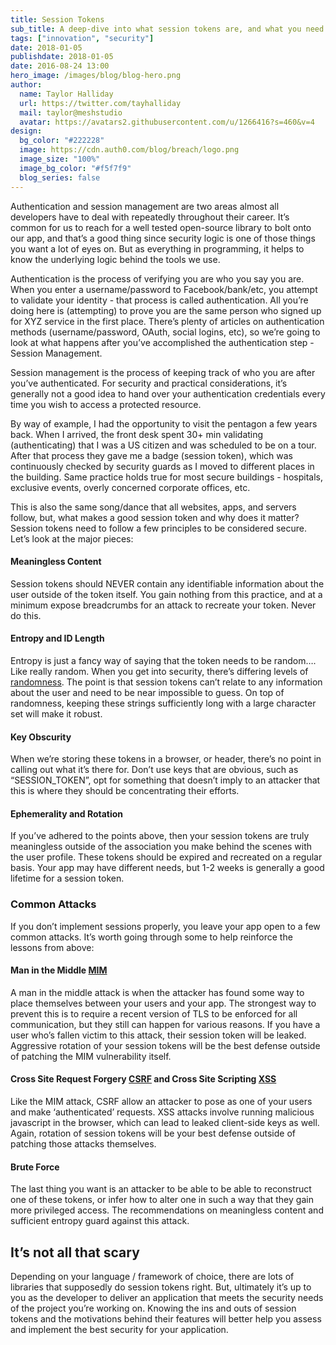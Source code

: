 ```yaml
---
title: Session Tokens
sub_title: A deep-dive into what session tokens are, and what you need to be aware of when implementing them.
tags: ["innovation", "security"]
date: 2018-01-05
publishdate: 2018-01-05
date: 2016-08-24 13:00
hero_image: /images/blog/blog-hero.png
author:
  name: Taylor Halliday
  url: https://twitter.com/tayhalliday
  mail: taylor@meshstudio
  avatar: https://avatars2.githubusercontent.com/u/1266416?s=460&v=4
design:
  bg_color: "#222228"
  image: https://cdn.auth0.com/blog/breach/logo.png
  image_size: "100%"
  image_bg_color: "#f5f7f9"
  blog_series: false
---
```


Authentication and session management are two areas almost all developers have to deal with repeatedly throughout their career. It’s common for us to reach for a well tested open-source library to bolt onto our app, and that’s a good thing since security logic is one of those things you want a lot of eyes on. But as everything in programming, it helps to know the underlying logic behind the tools we use.

Authentication is the process of verifying you are who you say you are. When you enter a username/password to Facebook/bank/etc, you attempt to validate your identity - that process is called authentication. All you’re doing here is (attempting) to prove you are the same person who signed up for XYZ service in the first place. There’s plenty of articles on authentication methods (username/password, OAuth, social logins, etc), so we’re going to look at what happens after you’ve accomplished the authentication step - Session Management.

Session management is the process of keeping track of who you are after you’ve authenticated. For security and practical considerations, it’s generally not a good idea to hand over your authentication credentials every time you wish to access a protected resource. 

By way of example, I had the opportunity to visit the pentagon a few years back. When I arrived, the front desk spent 30+ min validating (authenticating) that I was a US citizen and was scheduled to be on a tour. After that process they gave me a badge (session token), which was continuously checked by security guards as I moved to different places in the building. Same practice holds true for most secure buildings - hospitals, exclusive events, overly concerned corporate offices, etc.

This is also the same song/dance that all websites, apps, and servers follow, but, what makes a good session token and why does it matter? Session tokens need to follow a few principles to be considered secure. Let’s look at the major pieces:

#### Meaningless Content
Session tokens should NEVER contain any identifiable information about the user outside of the token itself. You gain nothing from this practice, and at a minimum expose breadcrumbs for an attack to recreate your token. Never do this.

#### Entropy and ID Length
Entropy is just a fancy way of saying that the token needs to be random…. Like really random. When you get into security, there’s differing levels of [randomness](https://www.owasp.org/index.php/Insecure_Randomness). The point is that session tokens can’t relate to any information about the user and need to be near impossible to guess. On top of randomness, keeping these strings sufficiently long with a large character set will make it robust.

#### Key Obscurity
When we’re storing these tokens in a browser, or header, there’s no point in calling out what it’s there for. Don’t use keys that are obvious, such as “SESSION_TOKEN”, opt for something that doesn’t imply to an attacker that this is where they should be concentrating their efforts. 

#### Ephemerality and Rotation
If you’ve adhered to the points above, then your session tokens are truly meaningless outside of the association you make behind the scenes with the user profile. These tokens should be expired and recreated on a regular basis. Your app may have different needs, but 1-2 weeks is generally a good lifetime for a session token.

### Common Attacks
If you don’t implement sessions properly, you leave your app open to a few common attacks. It’s worth going through some to help reinforce the lessons from above:

#### Man in the Middle [MIM](https://www.owasp.org/index.php/Man-in-the-middle_attack)
A man in the middle attack is when the attacker has found some way to place themselves between your users and your app. The strongest way to prevent this is to require a recent version of TLS to be enforced for all communication, but they still can happen for various reasons. If you have a user who’s fallen victim to this attack, their session token will be leaked. Aggressive rotation of your session tokens will be the best defense outside of patching the MIM vulnerability itself.

#### Cross Site Request Forgery [CSRF](https://www.owasp.org/index.php/Cross-Site_Request_Forgery_(CSRF)) and Cross Site Scripting [XSS](https://www.owasp.org/index.php/Cross-site_Scripting_(XSS))
Like the MIM attack, CSRF allow an attacker to pose as one of your users and make ‘authenticated’ requests. XSS attacks involve running malicious javascript in the browser, which can lead to leaked client-side keys as well. Again, rotation of session tokens will be your best defense outside of patching those attacks themselves.

#### Brute Force
The last thing you want is an attacker to be able to be able to reconstruct one of these tokens, or infer how to alter one in such a way that they gain more privileged access. The recommendations on meaningless content and sufficient entropy guard against this attack.

## It’s not all that scary
Depending on your language / framework of choice, there are lots of libraries that supposedly do session tokens right. But, ultimately it’s up to you as the developer to deliver an application that meets the security needs of the project you’re working on. Knowing the ins and outs of session tokens and the motivations behind their features will better help you assess and implement the best security for your application.


